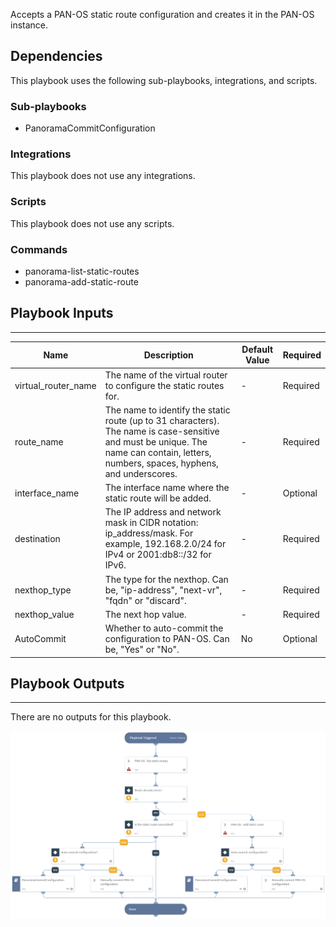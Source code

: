 Accepts a PAN-OS static route configuration and creates it in the PAN-OS instance.

## Dependencies
This playbook uses the following sub-playbooks, integrations, and scripts.

### Sub-playbooks
* PanoramaCommitConfiguration

### Integrations
This playbook does not use any integrations.

### Scripts
This playbook does not use any scripts.

### Commands
* panorama-list-static-routes
* panorama-add-static-route

## Playbook Inputs
---

| **Name** | **Description** | **Default Value** | **Required** |
| --- | --- | --- | --- | 
| virtual_router_name | The name of the virtual router to configure the static routes for. | - |Required |
| route_name | The name to identify the static route (up to 31 characters). The name is case-sensitive and must be unique. The name can contain, letters, numbers, spaces, hyphens, and underscores. | - |Required |
| interface_name | The interface name where the static route will be added. | - |Optional |
| destination | The IP address and network mask in CIDR notation: ip_address/mask. For example, 192.168.2.0/24 for IPv4 or 2001:db8::/32 for IPv6. | - |Required |
| nexthop_type | The type for the nexthop. Can be, "ip-address", "next-vr", "fqdn" or "discard". | - |Required |
| nexthop_value | The next hop value. | - | Required |
| AutoCommit | Whether to auto-commit the configuration to PAN-OS. Can be, "Yes" or "No". | No |Optional |

## Playbook Outputs
---
There are no outputs for this playbook.

![PAN-OS_Add_Static_Routes](https://github.com/ElazarK/content-docs/blob/master/images/playbooks/PAN-OS_Add_Static_Routes.png)
